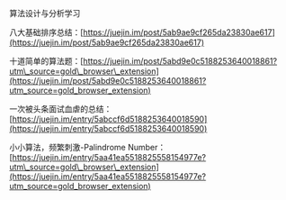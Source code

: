 算法设计与分析学习

八大基础排序总结：[https://juejin.im/post/5ab9ae9cf265da23830ae617](https://juejin.im/post/5ab9ae9cf265da23830ae617)

十道简单的算法题：[https://juejin.im/post/5abd9e0c5188253640018861?utm\_source=gold\_browser\_extension](https://juejin.im/post/5abd9e0c5188253640018861?utm_source=gold_browser_extension)

一次被头条面试血虐的总结：[https://juejin.im/entry/5abccf6d5188253640018590](https://juejin.im/entry/5abccf6d5188253640018590)

小小算法，频繁刺激-Palindrome Number：[https://juejin.im/entry/5aa41ea5518825558154977e?utm\_source=gold\_browser\_extension](https://juejin.im/entry/5aa41ea5518825558154977e?utm_source=gold_browser_extension)



